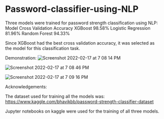 # Password-classifier-using-NLP
Three models were trained for password strength classification using NLP:
Model               Cross Validation Accuracy
XGBoost             98.58%
Logistic Regression 81.96%
Random Forest       94.33%

Since XGBoost had the best cross validation accuracy, it was selected as the model for this classification task.

Demonstration:
![Screenshot 2022-02-17 at 7 08 14 PM](https://user-images.githubusercontent.com/62999510/154493276-3f98846a-99b1-4fce-b809-81a0d727a45d.png)

![Screenshot 2022-02-17 at 7 08 46 PM](https://user-images.githubusercontent.com/62999510/154493285-e6453d77-6d42-4101-b82f-fa7ba3d55c71.png)

![Screenshot 2022-02-17 at 7 09 16 PM](https://user-images.githubusercontent.com/62999510/154493334-8fbb10b9-25b6-47c8-b2e3-8c40be6793fa.png)

Acknowledgements:

The dataset used for training all the models was:
https://www.kaggle.com/bhavikbb/password-strength-classifier-dataset

Jupyter notebooks on kaggle were used for the training of all three models.

